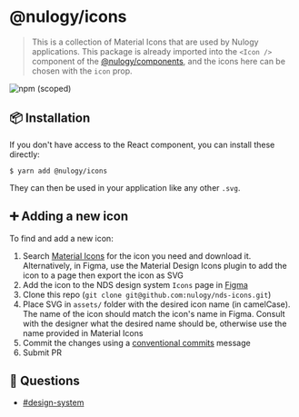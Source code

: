# @nulogy/icons

> This is a collection of Material Icons that are used by Nulogy applications. This package is already imported into the `<Icon />` component of the [@nulogy/components](https://github.com/nulogy/design-system/tree/master/components), and the icons here can be chosen with the `icon` prop.

![npm (scoped)](https://img.shields.io/npm/v/@nulogy/css.svg)

## 📦 Installation

If you don't have access to the React component, you can install these directly:

`$ yarn add @nulogy/icons`

They can then be used in your application like any other `.svg`.

## ➕ Adding a new icon

To find and add a new icon:

1. Search [Material Icons](https://material.io/resources/icons/) for the icon you need and download it. Alternatively, in Figma, use the Material Design Icons plugin to add the icon to a page then export the icon as SVG
2. Add the icon to the NDS design system `Icons` page in [Figma](https://www.figma.com/design/IH4gk9P2E4xEYiNKoD22Jd/NDS-v1?node-id=113-851)
3. Clone this repo (`git clone git@github.com:nulogy/nds-icons.git`)
4. Place SVG in `assets/` folder with the desired icon name (in camelCase). The name of the icon should match the icon's name in Figma. Consult with the designer what the desired name should be, otherwise use the name provided in Material Icons
5. Commit the changes using a [conventional commits](https://www.conventionalcommits.org/en/v1.0.0/) message
6. Submit PR

## 💬 Questions

- [#design-system](slack://channel?team=T024N2KKA&id=CBAFQ4X7X)
